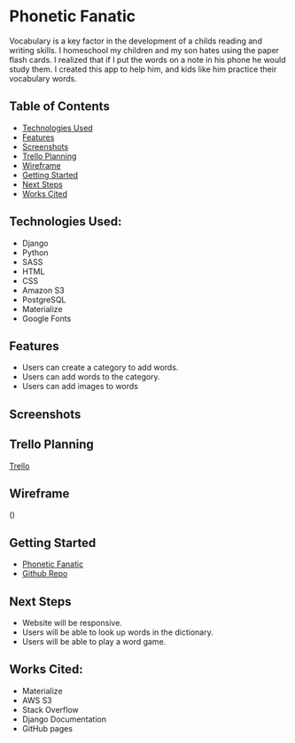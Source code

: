 # Phonetic Fanatic
Vocabulary is a key factor in the development of a childs reading and writing skills.  I homeschool my children and my son hates using the paper flash cards.  I realized that if I put the words on a note in his phone he would study them.   I created this app to help him, and kids like him practice their vocabulary words.  

## Table of Contents
* [Technologies Used](https://github.com/MirandaBillue/phonetic_fanatic/blob/main/README.md#technologies-used)
* [Features](https://github.com/MirandaBillue/phonetic_fanatic/blob/main/README.md#features)
* [Screenshots](https://github.com/MirandaBillue/phonetic_fanatic/blob/main/README.md#scree)
* [Trello Planning](https://github.com/MirandaBillue/phonetic_fanatic/blob/main/README.md#trello-planning)
* [Wireframe](https://github.com/MirandaBillue/phonetic_fanatic/blob/main/README.md#wireframeFrame)
* [Getting Started](https://github.com/MirandaBillue/phonetic_fanatic/blob/main/README.md#getting-started)
* [Next Steps](https://github.com/MirandaBillue/phonetic_fanatic/blob/main/README.md#next-steps)
* [Works Cited](https://github.com/MirandaBillue/phonetic_fanatic/blob/main/README.md#works-cited)


## Technologies Used:
* Django
* Python
* SASS
* HTML
* CSS
* Amazon S3
* PostgreSQL
* Materialize
* Google Fonts


## Features
* Users can create a category to add words.
* Users can add words to the category.
* Users can add images to words

## Screenshots








## Trello Planning
[Trello](https://trello.com/invite/b/DWb6R41z/ATTI0728f4a443ea2c2d9bd591ce8bd15b5691DA6FBD/project-4)

## Wireframe
()

## Getting Started
* [Phonetic Fanatic](https://phonetic-fanatic.herokuapp.com/)
* [Github Repo](https://github.com/MirandaBillue/phonetic_fanatic.git)

## Next Steps
* Website will be responsive.
* Users will be able to look up words in the dictionary.
* Users will be able to play a word game.

## Works Cited:
* Materialize
* AWS S3
* Stack Overflow
* Django Documentation
* GitHub pages
